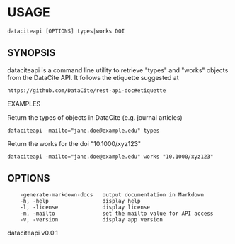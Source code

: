 
# USAGE

	dataciteapi [OPTIONS] types|works DOI

## SYNOPSIS


dataciteapi is a command line utility to retrieve "types" and "works" objects
from the DataCite API. It follows the etiquette suggested at
	
	https://github.com/DataCite/rest-api-doc#etiquette

EXAMPLES

Return the types of objects in DataCite (e.g. journal articles)

	dataciteapi -mailto="jane.doe@example.edu" types

Return the works for the doi "10.1000/xyz123"

	dataciteapi -mailto="jane.doe@example.edu" works "10.1000/xyz123"



## OPTIONS

```
    -generate-markdown-docs   output documentation in Markdown
    -h, -help                 display help
    -l, -license              display license
    -m, -mailto               set the mailto value for API access
    -v, -version              display app version
```


dataciteapi v0.0.1
